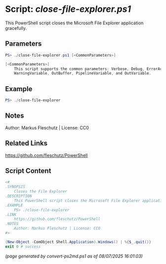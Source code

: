 Script: *close-file-explorer.ps1*
========================

This PowerShell script closes the Microsoft File Explorer application gracefully.

Parameters
----------
```powershell
PS> ./close-file-explorer.ps1 [<CommonParameters>]

[<CommonParameters>]
    This script supports the common parameters: Verbose, Debug, ErrorAction, ErrorVariable, WarningAction, 
    WarningVariable, OutBuffer, PipelineVariable, and OutVariable.
```

Example
-------
```powershell
PS> ./close-file-explorer

```

Notes
-----
Author: Markus Fleschutz | License: CC0

Related Links
-------------
https://github.com/fleschutz/PowerShell

Script Content
--------------
```powershell
<#
.SYNOPSIS
	Closes the File Explorer 
.DESCRIPTION
	This PowerShell script closes the Microsoft File Explorer application gracefully.
.EXAMPLE
	PS> ./close-file-explorer
.LINK
	https://github.com/fleschutz/PowerShell
.NOTES
	Author: Markus Fleschutz | License: CC0
#>

(New-Object -ComObject Shell.Application).Windows() | %{$_.quit()}
exit 0 # success
```

*(page generated by convert-ps2md.ps1 as of 08/07/2025 16:01:03)*
